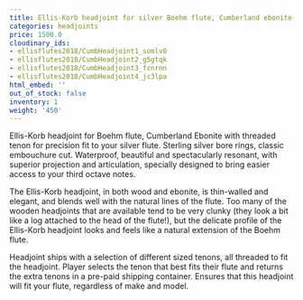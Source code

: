 ```yaml
---
title: Ellis-Korb headjoint for silver Boehm flute, Cumberland ebonite
categories: headjoints
price: 1500.0
cloudinary_ids:
- ellisflutes2018/CumbHeadjoint1_somlv0
- ellisflutes2018/CumbHeadjoint2_g5gtqk
- ellisflutes2018/CumbHeadjoint3_fcnrnn
- ellisflutes2018/CumbHeadjoint4_jc3lpa
html_embed: ''
out_of_stock: false
inventory: 1
weight: '450'
---
```


Ellis-Korb headjoint for Boehm flute, Cumberland Ebonite with threaded tenon for precision fit to your silver flute.  Sterling silver bore rings, classic embouchure cut.  Waterproof, beautiful and spectacularly resonant, with superior projection and articulation, specially designed to bring easier access to your third octave notes.

The Ellis-Korb headjoint, in both wood and ebonite, is thin-walled and elegant, and blends well with the natural lines of the flute.  Too many of the wooden headjoints that are available tend to be very clunky (they look a bit like a log attached to the head of the flute!), but the delicate profile of the Ellis-Korb headjoint looks and feels like a natural extension of the Boehm flute.

Headjoint ships with a selection of different sized tenons, all threaded to fit the headjoint.  Player selects the tenon that best fits their flute and returns the extra tenons in a pre-paid shipping container.  Ensures that this headjoint will fit your flute, regardless of make and model.